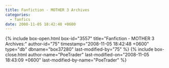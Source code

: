 ```yaml
---
title: Fanfiction - MOTHER 3 Archives
categories:
  - fanfics
date: 2008-11-05 18:42:48 +0600
---
```

{% include box-open.html box-id="3557" title="Fanfiction - MOTHER 3 Archives:" author-id="75" timestamp="2008-11-05 18:42:48 +0600" type="db" dbname="box37280" last-modified-by="75" %}
<navigator group="Fanfics|Mother3" offdir="TRUE" /> <displaytor />
{% include box-close.html author-name="PoeTrader" last-modified-on="2008-11-05 18:43:09 +0600" last-modified-by-name="PoeTrader" %}
